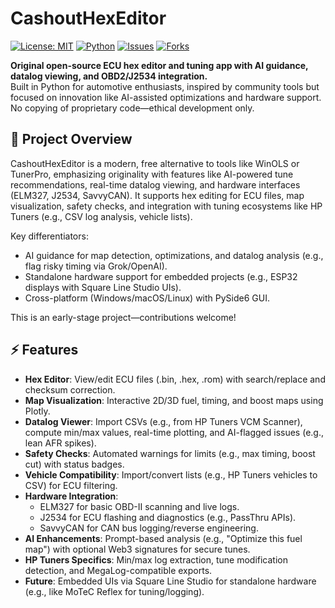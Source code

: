 # CashoutHexEditor

[![License: MIT](https://img.shields.io/badge/License-MIT-yellow.svg)](https://opensource.org/licenses/MIT)
[![Python](https://img.shields.io/badge/Python-3.8%2B-blue.svg)](https://www.python.org/)
[![Issues](https://img.shields.io/github/issues/Cashout-Performance/CashoutHexEditor)](https://github.com/Cashout-Performance/CashoutHexEditor/issues)
[![Forks](https://img.shields.io/github/forks/Cashout-Performance/CashoutHexEditor)](https://github.com/Cashout-Performance/CashoutHexEditor/network)

**Original open-source ECU hex editor and tuning app with AI guidance, datalog viewing, and OBD2/J2534 integration.**  
Built in Python for automotive enthusiasts, inspired by community tools but focused on innovation like AI-assisted optimizations and hardware support. No copying of proprietary code—ethical development only.

## 🎯 Project Overview
CashoutHexEditor is a modern, free alternative to tools like WinOLS or TunerPro, emphasizing originality with features like AI-powered tune recommendations, real-time datalog viewing, and hardware interfaces (ELM327, J2534, SavvyCAN). It supports hex editing for ECU files, map visualization, safety checks, and integration with tuning ecosystems like HP Tuners (e.g., CSV log analysis, vehicle lists).

Key differentiators:
- AI guidance for map detection, optimizations, and datalog analysis (e.g., flag risky timing via Grok/OpenAI).
- Standalone hardware support for embedded projects (e.g., ESP32 displays with Square Line Studio UIs).
- Cross-platform (Windows/macOS/Linux) with PySide6 GUI.

This is an early-stage project—contributions welcome!

## ⚡ Features
- **Hex Editor**: View/edit ECU files (.bin, .hex, .rom) with search/replace and checksum correction.
- **Map Visualization**: Interactive 2D/3D fuel, timing, and boost maps using Plotly.
- **Datalog Viewer**: Import CSVs (e.g., from HP Tuners VCM Scanner), compute min/max values, real-time plotting, and AI-flagged issues (e.g., lean AFR spikes).
- **Safety Checks**: Automated warnings for limits (e.g., max timing, boost cut) with status badges.
- **Vehicle Compatibility**: Import/convert lists (e.g., HP Tuners vehicles to CSV) for ECU filtering.
- **Hardware Integration**:
  - ELM327 for basic OBD-II scanning and live logs.
  - J2534 for ECU flashing and diagnostics (e.g., PassThru APIs).
  - SavvyCAN for CAN bus logging/reverse engineering.
- **AI Enhancements**: Prompt-based analysis (e.g., "Optimize this fuel map") with optional Web3 signatures for secure tunes.
- **HP Tuners Specifics**: Min/max log extraction, tune modification detection, and MegaLog-compatible exports.
- **Future**: Embedded UIs via Square Line Studio for standalone hardware (e.g., like MoTeC Reflex for tuning/logging).

